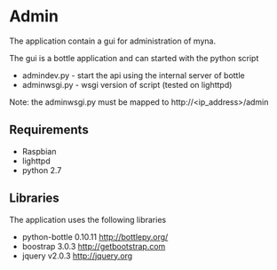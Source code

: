 # Admin 

The application contain a gui for administration of myna.  

The gui is a bottle application and can started with the python script 
* admindev.py - start the api using the internal server of bottle 
* adminwsgi.py - wsgi version of script (tested on lighttpd)

Note: the adminwsgi.py must be mapped to http://<ip_address>/admin

## Requirements 

* Raspbian
* lighttpd
* python 2.7 

## Libraries 

The application uses the following libraries

* python-bottle 0.10.11 http://bottlepy.org/
* boostrap 3.0.3 http://getbootstrap.com
* jquery v2.0.3 http://jquery.org